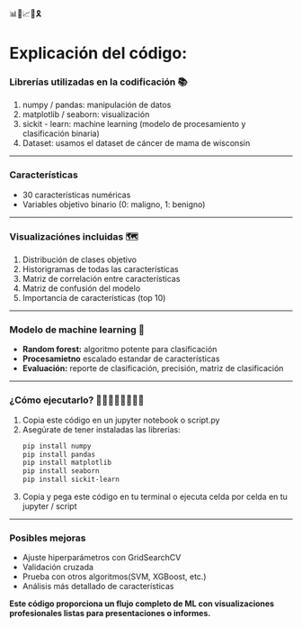 📊🧠📈💊🎗️

# **Explicación del código:**


### **Librerías utilizadas en la codificación** 📚
1.   numpy / pandas: manipulación de datos
1.   matplotlib / seaborn: visualización
2.   sickit - learn: machine learning (modelo de procesamiento y clasificación binaria)
2.   Dataset: usamos el dataset de cáncer de mama de wisconsin
______________________________________________________
### **Características**
*   30 características numéricas
*   Variables objetivo binario (0: maligno, 1: benigno)
_______________________________________________________

### **Visualizaciónes incluidas** 🗺️

1.   Distribución de clases objetivo
1.   Historigramas de todas las características
1.   Matriz de correlación entre características
2.   Matriz de confusión del modelo
2.   Importancia de características (top 10)

____________________________________________

### **Modelo de machine learning** 🧠

*   **Random forest:** algoritmo potente para clasificación
*   **Procesamietno** escalado estandar de características
*   **Evaluación:** reporte de clasificación, precisión, matriz de clasificación
 __________________________________________

### **¿Cómo ejecutarlo?** 👨🏻‍💻👨🏻‍💻🦾🚀
1.   Copia este código en un jupyter notebook o script.py
2.   Asegúrate de tener instaladas las librerías:
     ```bash
     pip install numpy
     pip install pandas
     pip install matplotlib
     pip install seaborn
     pip install sickit-learn
     ```
3.   Copia y pega este código en tu terminal o ejecuta celda por celda en tu jupyter / script
____________________________________
### **Posibles mejoras**
- Ajuste hiperparámetros con GridSearchCV
- Validación cruzada
- Prueba con otros algoritmos(SVM, XGBoost, etc.)
- Análisis más detallado de características


**Este código proporciona un flujo completo de ML con visualizaciones profesionales listas para presentaciones o informes.** 

